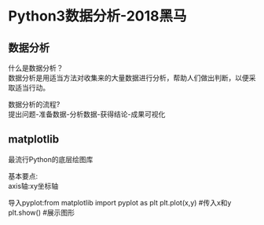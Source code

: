Python3数据分析-2018黑马
=======================
数据分析
-------
什么是数据分析？<br>
数据分析是用适当方法对收集来的大量数据进行分析，帮助人们做出判断，以便采取适当行动。

数据分析的流程?<br>
提出问题-准备数据-分析数据-获得结论-成果可视化

matplotlib
----------
最流行Python的底层绘图库<br>

基本要点:<br>
axis轴:xy坐标轴

导入pyplot:from matplotlib import pyplot as plt
plt.plot(x,y)  #传入x和y
plt.show()  #展示图形
